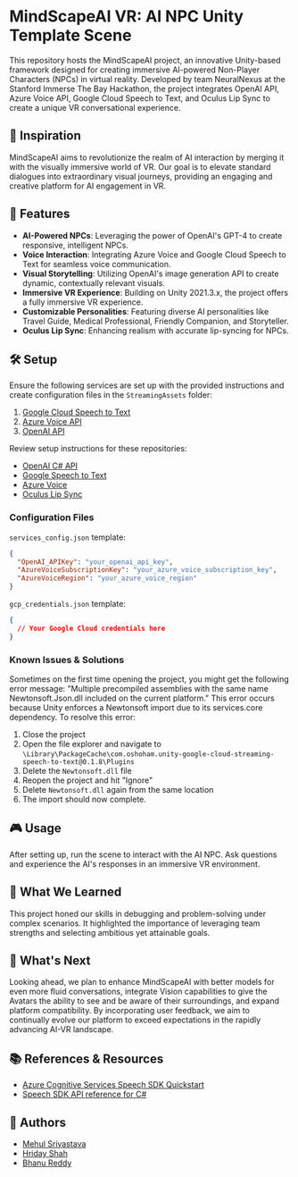 
# MindScapeAI VR: AI NPC Unity Template Scene

This repository hosts the MindScapeAI project, an innovative Unity-based framework designed for creating immersive AI-powered Non-Player Characters (NPCs) in virtual reality. Developed by team NeuralNexus at the Stanford Immerse The Bay Hackathon, the project integrates OpenAI API, Azure Voice API, Google Cloud Speech to Text, and Oculus Lip Sync to create a unique VR conversational experience.

## 🌟 Inspiration

MindScapeAI aims to revolutionize the realm of AI interaction by merging it with the visually immersive world of VR. Our goal is to elevate standard dialogues into extraordinary visual journeys, providing an engaging and creative platform for AI engagement in VR.

## 🚀 Features

- **AI-Powered NPCs**: Leveraging the power of OpenAI's GPT-4 to create responsive, intelligent NPCs.
- **Voice Interaction**: Integrating Azure Voice and Google Cloud Speech to Text for seamless voice communication.
- **Visual Storytelling**: Utilizing OpenAI's image generation API to create dynamic, contextually relevant visuals.
- **Immersive VR Experience**: Building on Unity 2021.3.x, the project offers a fully immersive VR experience.
- **Customizable Personalities**: Featuring diverse AI personalities like Travel Guide, Medical Professional, Friendly Companion, and Storyteller.
- **Oculus Lip Sync**: Enhancing realism with accurate lip-syncing for NPCs.

## 🛠️ Setup

Ensure the following services are set up with the provided instructions and create configuration files in the `StreamingAssets` folder:

1. [Google Cloud Speech to Text](https://cloud.google.com/speech-to-text)
2. [Azure Voice API](https://azure.microsoft.com/en-us/services/cognitive-services/speech-services/)
3. [OpenAI API](https://beta.openai.com/docs/)

Review setup instructions for these repositories:
- [OpenAI C# API](https://github.com/betalgo/openai)
- [Google Speech to Text](https://github.com/oshoham/UnityGoogleStreamingSpeechToText)
- [Azure Voice](https://github.com/Azure-Samples/cognitive-services-speech-sdk/blob/master/quickstart/csharp/unity/text-to-speech/README.md)
- [Oculus Lip Sync](https://developer.oculus.com/documentation/unity/audio-ovrlipsync-using-unity/)

### Configuration Files

`services_config.json` template:
```json
{
  "OpenAI_APIKey": "your_openai_api_key",
  "AzureVoiceSubscriptionKey": "your_azure_voice_subscription_key",
  "AzureVoiceRegion": "your_azure_voice_region"
}
```

`gcp_credentials.json` template:
```json
{
  // Your Google Cloud credentials here
}
```

### Known Issues & Solutions

Sometimes on the first time opening the project, you might get the following error message: "Multiple precompiled assemblies with the same name Newtonsoft.Json.dll included on the current platform." This error occurs because Unity enforces a Newtonsoft import due to its services.core dependency. To resolve this error:

1. Close the project
2. Open the file explorer and navigate to `\Library\PackageCache\com.oshoham.unity-google-cloud-streaming-speech-to-text@0.1.8\Plugins`
3. Delete the `Newtonsoft.dll` file
4. Reopen the project and hit "Ignore"
5. Delete `Newtonsoft.dll` again from the same location
6. The import should now complete.

## 🎮 Usage

After setting up, run the scene to interact with the AI NPC. Ask questions and experience the AI's responses in an immersive VR environment.

## 🌱 What We Learned

This project honed our skills in debugging and problem-solving under complex scenarios. It highlighted the importance of leveraging team strengths and selecting ambitious yet attainable goals.

## 🔮 What's Next

Looking ahead, we plan to enhance MindScapeAI with better models for even more fluid conversations, integrate Vision capabilities to give the Avatars the ability to see and be aware of their surroundings, and expand platform compatibility. By incorporating user feedback, we aim to continually evolve our platform to exceed expectations in the rapidly advancing AI-VR landscape.

## 📚 References & Resources

- [Azure Cognitive Services Speech SDK Quickstart](https://docs.microsoft.com/azure/cognitive-services/speech-service/quickstart-text-to-speech-csharp-unity)
- [Speech SDK API reference for C#](https://aka.ms/csspeech/csharpref)

## 👥 Authors

- [Mehul Srivastava](https://www.linkedin.com/in/msrivas7/)
- [Hriday Shah](https://www.linkedin.com/in/hridayshah)
- [Bhanu Reddy](https://www.linkedin.com/in/bhanu-reddy-chada)
